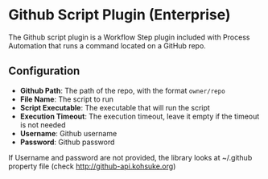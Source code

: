 # Github Script Plugin (Enterprise)

The Github script plugin is a Workflow Step plugin included with Process Automation that runs a command located on a GitHub repo.

## Configuration

- **Github Path**: The path of the repo, with the format `owner/repo`
- **File Name**: The script to run
- **Script Executable**: The executable that will run the script
- **Execution Timeout**: The execution timeout, leave it empty if the timeout is not needed
- **Username**: Github username
- **Password**: Github password

If Username and password are not provided, the library looks at ~/.github property file (check <http://github-api.kohsuke.org>)
